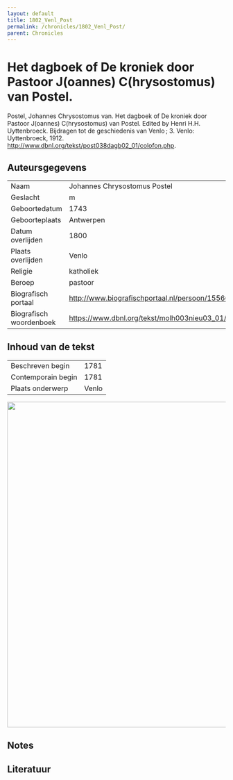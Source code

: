 ```yaml
---
layout: default
title: 1802_Venl_Post
permalink: /chronicles/1802_Venl_Post/
parent: Chronicles
--- 
```



# Het dagboek of De kroniek door Pastoor J(oannes) C(hrysostomus) van Postel. 

Postel, Johannes Chrysostomus van. Het dagboek of De kroniek door Pastoor J(oannes) C(hrysostomus) van Postel. Edited by Henri H.H. Uyttenbroeck. Bijdragen tot de geschiedenis van Venlo ; 3. Venlo: Uyttenbroeck, 1912. http://www.dbnl.org/tekst/post038dagb02_01/colofon.php. 

## Auteursgegevens 

| | | 
| --------------- | --------------- | 
| Naam | Johannes Chrysostomus Postel | 
| Geslacht | m | 
 | Geboortedatum | 1743 | 
| Geboorteplaats | Antwerpen | 
| Datum overlijden | 1800 | 
| Plaats overlijden | Venlo | 
| Religie | katholiek | 
| Beroep | pastoor | 
| Biografisch portaal | http://www.biografischportaal.nl/persoon/15566502 | 
| Biografisch woordenboek | https://www.dbnl.org/tekst/molh003nieu03_01/molh003nieu03_01_1499.php | 

## Inhoud van de tekst 

| | | 
| --------------- | --------------- | 
| Beschreven begin | 1781 | 
| Contemporain begin | 1781 | 
| Plaats onderwerp | Venlo | 

[<img src="..\..\barplots_chronicles\1802_Venl_Post.jpg" width="750"/>](..\..\barplots_chronicles\1802_Venl_Post.jpg) 

## Notes 

## Literatuur 

